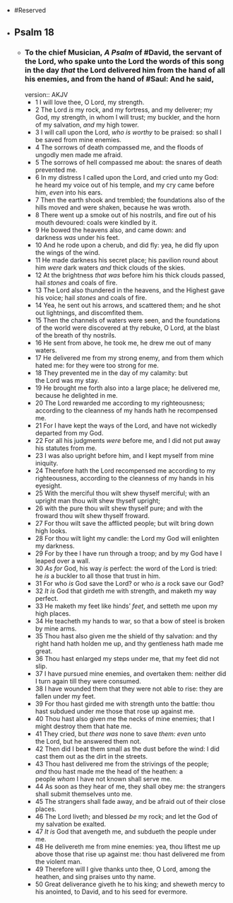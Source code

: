 - #Reserved
- ## Psalm 18
	- ### To the chief Musician, *A Psalm* of #David, the servant of the Lord, who spake unto the Lord the words of this song in the day *that* the Lord delivered him from the hand of all his enemies, and from the hand of #Saul: And he said,
	  version:: AKJV
		- 1 I will love thee, O Lord, my strength.
		- 2 The Lord *is* my rock, and my fortress, and my deliverer;
		  my God, my strength, in whom I will trust;
		  my buckler, and the horn of my salvation, *and* my high tower.
		- 3 I will call upon the Lord, *who is worthy* to be praised:
		  so shall I be saved from mine enemies.
		- 4 The sorrows of death compassed me,
		  and the floods of ungodly men made me afraid.
		- 5 The sorrows of hell compassed me about:
		  the snares of death prevented me.
		- 6 In my distress I called upon the Lord, and cried unto my God:
		  he heard my voice out of his temple,
		  and my cry came before him, *even* into his ears.
		- 7 Then the earth shook and trembled;
		  the foundations also of the hills moved and were shaken,
		  because he was wroth.
		- 8 There went up a smoke out of his nostrils,
		  and fire out of his mouth devoured:
		  coals were kindled by it.
		- 9 He bowed the heavens also, and came down:
		  and darkness *was* under his feet.
		- 10 And he rode upon a cherub, and did fly:
		  yea, he did fly upon the wings of the wind.
		- 11 He made darkness his secret place;
		  his pavilion round about him *were* dark waters
		  *and* thick clouds of the skies.
		- 12 At the brightness *that was* before him his thick clouds passed,
		  hail *stones* and coals of fire.
		- 13 The Lord also thundered in the heavens,
		  and the Highest gave his voice;
		  hail *stones* and coals of fire.
		- 14 Yea, he sent out his arrows, and scattered them;
		  and he shot out lightnings, and discomfited them.
		- 15 Then the channels of waters were seen,
		  and the foundations of the world were discovered
		  at thy rebuke, O Lord,
		  at the blast of the breath of thy nostrils.
		- 16 He sent from above, he took me,
		  he drew me out of many waters.
		- 17 He delivered me from my strong enemy,
		  and from them which hated me:
		  for they were too strong for me.
		- 18 They prevented me in the day of my calamity:
		  but the Lord was my stay.
		- 19 He brought me forth also into a large place;
		  he delivered me, because he delighted in me.
		- 20 The Lord rewarded me according to my righteousness;
		  according to the cleanness of my hands hath he recompensed me.
		- 21 For I have kept the ways of the Lord,
		  and have not wickedly departed from my God.
		- 22 For all his judgments *were* before me,
		  and I did not put away his statutes from me.
		- 23 I was also upright before him,
		  and I kept myself from mine iniquity.
		- 24 Therefore hath the Lord recompensed me according to my righteousness,
		  according to the cleanness of my hands in his eyesight.
		- 25 With the merciful thou wilt shew thyself merciful;
		  with an upright man thou wilt shew thyself upright;
		- 26 with the pure thou wilt shew thyself pure;
		  and with the froward thou wilt shew thyself froward.
		- 27 For thou wilt save the afflicted people;
		  but wilt bring down high looks.
		- 28 For thou wilt light my candle:
		  the Lord my God will enlighten my darkness.
		- 29 For by thee I have run through a troop;
		  and by my God have I leaped over a wall.
		- 30 *As for* God, his way *is* perfect:
		  the word of the Lord is tried:
		  he *is* a buckler to all those that trust in him.
		- 31 For who *is* God save the Lord?
		  or who *is* a rock save our God?
		- 32 *It is* God that girdeth me with strength,
		  and maketh my way perfect.
		- 33 He maketh my feet like hinds’ *feet*,
		  and setteth me upon my high places.
		- 34 He teacheth my hands to war,
		  so that a bow of steel is broken by mine arms.
		- 35 Thou hast also given me the shield of thy salvation:
		  and thy right hand hath holden me up,
		  and thy gentleness hath made me great.
		- 36 Thou hast enlarged my steps under me,
		  that my feet did not slip.
		- 37 I have pursued mine enemies, and overtaken them:
		  neither did I turn again till they were consumed.
		- 38 I have wounded them that they were not able to rise:
		  they are fallen under my feet.
		- 39 For thou hast girded me with strength unto the battle:
		  thou hast subdued under me those that rose up against me.
		- 40 Thou hast also given me the necks of mine enemies;
		  that I might destroy them that hate me.
		- 41 They cried, but *there was* none to save *them:*
		  *even* unto the Lord, but he answered them not.
		- 42 Then did I beat them small as the dust before the wind:
		  I did cast them out as the dirt in the streets.
		- 43 Thou hast delivered me from the strivings of the people;
		  *and* thou hast made me the head of the heathen:
		  a people *whom* I have not known shall serve me.
		- 44 As soon as they hear of me, they shall obey me:
		  the strangers shall submit themselves unto me.
		- 45 The strangers shall fade away,
		  and be afraid out of their close places.
		- 46 The Lord liveth; and blessed *be* my rock;
		  and let the God of my salvation be exalted.
		- 47 *It is* God that avengeth me,
		  and subdueth the people under me.
		- 48 He delivereth me from mine enemies:
		  yea, thou liftest me up above those that rise up against me:
		  thou hast delivered me from the violent man.
		- 49 Therefore will I give thanks unto thee, O Lord, among the heathen,
		  and sing praises unto thy name.
		- 50 Great deliverance giveth he to his king;
		  and sheweth mercy to his anointed,
		  to David, and to his seed for evermore.